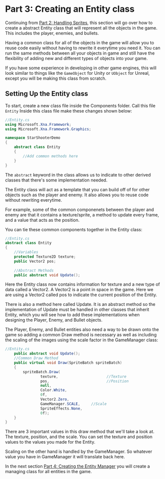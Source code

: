 # Part 3: Creating an Entity class
Continuing from [Part 2: Handling Sprites](https://github.com/AlexJeter17/MonoGameStarShooter/blob/main/Docs/Articles/2_Part%202%20Handling%20Sprites.md), this section will go over how to create a abstract Entity class that will represent all the objects in the game. This includes the player, enemies, and bullets.

Having a common class for all of the objects in the game will allow you to reuse code easily without having to rewrite it everytime you need it. You can run the same methods between all your objects in game and still have the flexibility of adding new and different types of objects into your game.

If you have some experience in developing in other game engines, this will look similar to things like the ```GameObject``` for Unity or ```UObject``` for Unreal, except you will be making this class from scratch.

## Setting Up the Entity class
To start, create a new class file inside the Components folder. Call this file ```Entity```
Inside this class file make these changes shown below:
```csharp
//Entity.cs
using Microsoft.Xna.Framework;
using Microsoft.Xna.Framework.Graphics;

namespace StarShooterDemo
{
    abstract class Entity 
    {
        //Add common methods here
    }
}
```
The `abstract` keyword in the class allows us to indicate to other derived classes that there's some implementation needed. 

The Entity class will act as a template that you can build off of for other objects such as the player and enemy. It also allows you to reuse code without rewriting everytime.

For example, some of the common componenets between the player and enemy are that it contains a texture/sprite, a method to update every frame, and a value that acts as the position.

You can tie these common components together in the Entity class:
```csharp
//Entity.cs
abstract class Entity 
{
    //Variables
    protected Texture2D texture;
    public Vector2 pos;
    
    //Abstract Methods
    public abstract void Update();
```
Here the Entity class now contains information for texture and a new type of data called a Vector2. A Vector2 is a point in space in the game. Here we are using a Vector2 called pos to indicate the current position of the Entity.

There is also a method here called Update. It is an abstract method so the implementation of Update must be handled in other classes that inherit Entity, which you will see how to add these implementations when designing  the Player, Enemy, and Bullet objects.

The Player, Enemy, and Bullet entities also need a way to be drawn onto the game so adding a common Draw method is necessary as well as including the scaling of the images using the scale factor in the GameManager class:


```csharp
//Entity.cs    
    public abstract void Update();
    //Common Draw Method
    public virtual void Draw(SpriteBatch spriteBatch) 
    {
        spriteBatch.Draw(
                texture,                      //Texture 
                pos,                          //Position
                null,                         
                Color.White,                  
                0f,                           
                Vector2.Zero,                 
                GameManager.SCALE,     //Scale
                SpriteEffects.None,           
                0f);    
    }  
}
```

There are 3 important values in this draw method that we'll take a look at. The texture, position, and the scale. You can set the texture and position values to the values you made  for the Entity. 

Scaling on the other hand is handled by the GameManager. So whatever value you have in GameManager it will translate back here.

In the next section [Part 4: Creating the Entity Manager](https://github.com/AlexJeter17/MonoGameStarShooter/blob/main/Docs/Articles/4_Part%204%20Creating%20the%20Entity%20Manager.md) you will create a managing class for all entities in the game.



